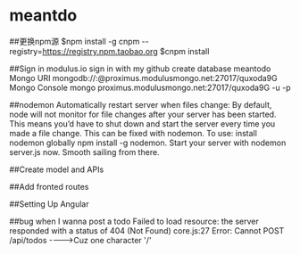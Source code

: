 # meantdo

##更换npm源
$npm install -g cnpm --registry=https://registry.npm.taobao.org
$cnpm install

##Sign in modulus.io
sign in with my github
create database meantodo
Mongo URI
mongodb://<user>:<pass>@proximus.modulusmongo.net:27017/quxoda9G
Mongo Console
mongo proximus.modulusmongo.net:27017/quxoda9G -u <user> -p <pass>

##nodemon
Automatically restart server when files change: By default, node will not monitor for file changes after your server has been started. This means you’d have to shut down and start the server every time you made a file change. This can be fixed with nodemon. To use: install nodemon globally npm install -g nodemon. Start your server with nodemon server.js now. Smooth sailing from there. 

##Create model and APIs

##Add fronted routes

##Setting Up Angular

##bug
when I wanna post a todo
 Failed to load resource: the server responded with a status of 404 (Not Found)
core.js:27 Error: Cannot POST /api/todos
---->Cuz one character '/'
